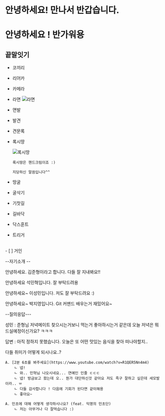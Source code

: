 # 안녕하세요! 만나서 반갑습니다.

# 안녕하세요 ! 반가워용

## 끝말잇기

- 코끼리

- 리어카

- 카메라

- 라면
  ![라면](https://w.namu.la/s/9f15f198aab1b14c8aa47e96a91a9d03331ecb7b5b892c803159d39b0d77ab4be30e2f15f66191284d7dad8371989329cc1c80810745e980a6949ae5e3589df6ca7b4a829e77b69bffe3993b197a2811fc680cbc0137e7820c66200afb3b02b5)

-  면발

- 발견

- 견문록

- 록시땅


  ![록시땅](https://encrypted-tbn0.gstatic.com/images?q=tbn:ANd9GcRbF4uJDZXroSWEpHd-j2LS71DvCeFz2o0hLw&usqp=CAU)

  `록시땅은 핸드크림이죠 :)`

    `지당하신 말씀입니다^^`


- 땅굴

- 굴삭기

- 기찻길

- 길바닥

- 닥스훈트

- 트리거

<br> - [ ] 거인 

--자기소개 --

안녕하세요. 김준형이라고 합니다. 다들 잘 지내봐요!!

안녕하세요 석민혁입니다. 잘 부탁드려용

안녕하세요~ 이성민입니다. 저도 잘 부탁드려요 :)

안녕하세요~ 박지영입니다. Git 커맨드 배우는거 재밌어요~

--질의응답---

성민 : 준형님 저녁메이트 찾으시는거보니 먹는거 좋아하시는거 같은데 오늘 저녁은 뭐 드실예정이신가요? ㅋㅋㅋ

답변 : 아직 정하지 못했습니다. 오늘은 또 어떤 맛있는 음식을 찾아 떠나야할지..


다들 취미가 어떻게 되시나요..?
    
    A. [2분 6초를 봐주세요](https://www.youtube.com/watch?v=R1QER5Nn4m4)
        ㄴ 넵!
        ㄴ 와.. 민혁님 나오시네요... 연예인 인줄 ㄷㄷㄷ
        ㄴ 넵! 방금보고 왔는데 오.. 뭔가 대단하신것 같아요 저도 족구 잘하고 싶은데 세모발이라.. ㅠ
        ㄴ 다들 감사합니다 ! 다음에 기회가 된다면 같이해용
        ㄴ 좋아요~

    A. 민초에 대해 어떻게 생각하시나요? (feat. 익명의 민초단)
        ㄴ 저는 아무거나 다 잘먹습니다 :)
